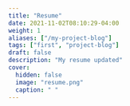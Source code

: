```yaml
---
title: "Resume"
date: 2021-11-02T08:10:29-04:00
weight: 1
aliases: ["/my-project-blog"]
tags: ["first", "project-blog"]
draft: false
description: "My resume updated"
cover:
  hidden: false
  image: "resume.png"
  caption: " "
---
```

